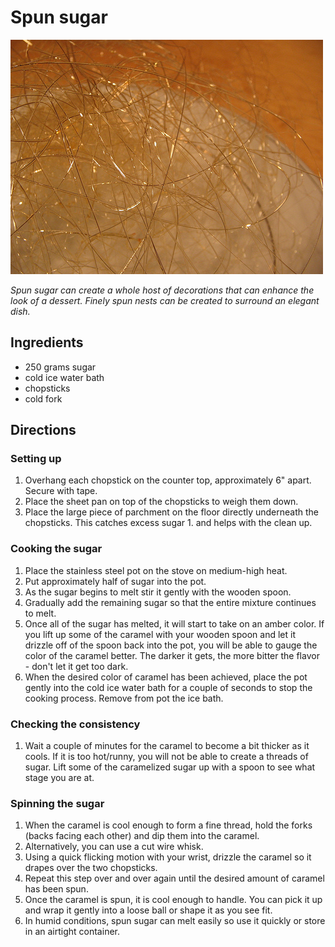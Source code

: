 # Spun sugar

![Spun Sugar](resources/spun-sugar.jpg)

*Spun sugar can create a whole host of decorations that can enhance the look of a dessert. Finely spun nests can be created to surround an elegant dish.*

## Ingredients
- 250 grams sugar
- cold ice water bath
- chopsticks
- cold fork

## Directions
### Setting up
1. Overhang each chopstick on the counter top, approximately 6" apart. Secure with tape. 
1. Place the sheet pan on top of the chopsticks to weigh them down. 
1. Place the large piece of parchment on the floor directly underneath the chopsticks. This catches excess sugar 1. and helps with the clean up.

### Cooking the sugar
1. Place the stainless steel pot on the stove on medium-high heat. 
1. Put approximately half of sugar into the pot.
1. As the sugar begins to melt stir it gently with the wooden spoon.
1. Gradually add the remaining sugar so that the entire mixture continues to melt.
1. Once all of the sugar has melted, it will start to take on an amber color. If you lift up some of the caramel with your wooden spoon and let it drizzle off of the spoon back into the pot, you will be able to gauge the color of the caramel better. The darker it gets, the more bitter the flavor - don't let it get too dark.
1. When the desired color of caramel has been achieved, place the pot gently into the cold ice water bath for a couple of seconds to stop the cooking process. Remove from pot the ice bath.

### Checking the consistency
1. Wait a couple of minutes for the caramel to become a bit thicker as it cools. If it is too hot/runny, you will not be able to create a threads of sugar. Lift some of the caramelized sugar up with a spoon to see what stage you are at.

### Spinning the sugar
1. When the caramel is cool enough to form a fine thread, hold the forks (backs facing each other) and dip them into the caramel. 
1. Alternatively, you can use a cut wire whisk.
1. Using a quick flicking motion with your wrist, drizzle the caramel so it drapes over the two chopsticks.
1. Repeat this step over and over again until the desired amount of caramel has been spun.
1. Once the caramel is spun, it is cool enough to handle. You can pick it up and wrap it gently into a loose ball or shape it as you see fit. 
1. In humid conditions, spun sugar can melt easily so use it quickly or store in an airtight container.